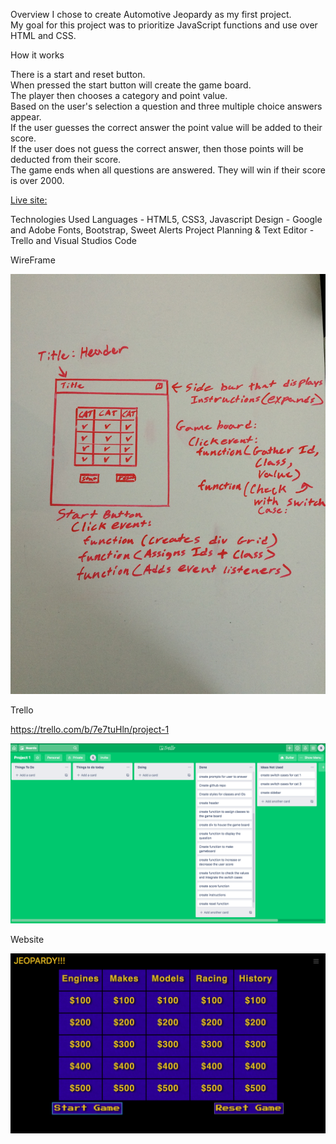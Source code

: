 Overview
I chose to create Automotive Jeopardy as my first project.<br>
My goal for this project was to prioritize JavaScript functions and use over HTML and CSS.

How it works

There is a start and reset button.<br>
When pressed the start button will create the game board.<br>
The player then chooses a category and point value.<br>
Based on the user's selection a question and three multiple choice answers appear.<br>
If the user guesses the correct answer the point value will be added to their score.<br>
If the user does not guess the correct answer, then those points will be deducted from their score.<br>
The game ends when all questions are answered. They will win if their score is over 2000.<br>

[Live site:](https://master.d1a3wku9xuehdn.amplifyapp.com/)

Technologies Used
Languages - HTML5, CSS3, Javascript
Design - Google and Adobe Fonts, Bootstrap, Sweet Alerts
Project Planning & Text Editor - Trello and Visual Studios Code

WireFrame

<img src="images/project1_wireFrame.JPG" width="700px">

Trello

https://trello.com/b/7e7tuHln/project-1

<img src="images/Jeopardy_TrelloBoard.png" width="800px">

Website

<img src="images/website_layout.png" width="800px">
